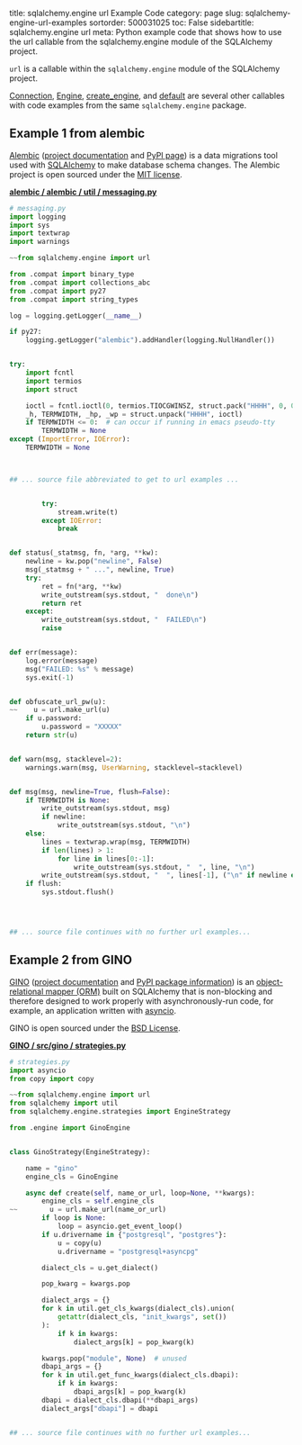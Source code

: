 title: sqlalchemy.engine url Example Code
category: page
slug: sqlalchemy-engine-url-examples
sortorder: 500031025
toc: False
sidebartitle: sqlalchemy.engine url
meta: Python example code that shows how to use the url callable from the sqlalchemy.engine module of the SQLAlchemy project.


`url` is a callable within the `sqlalchemy.engine` module of the SQLAlchemy project.

<a href="/sqlalchemy-engine-connection-examples.html">Connection</a>,
<a href="/sqlalchemy-engine-engine-examples.html">Engine</a>,
<a href="/sqlalchemy-engine-create-engine-examples.html">create_engine</a>,
and <a href="/sqlalchemy-engine-default-examples.html">default</a>
are several other callables with code examples from the same `sqlalchemy.engine` package.

## Example 1 from alembic
[Alembic](https://github.com/sqlalchemy/alembic)
([project documentation](https://alembic.sqlalchemy.org/) and
[PyPI page](https://pypi.org/project/alembic/))
is a data migrations tool used with [SQLAlchemy](/sqlalchemy.html) to make
database schema changes. The Alembic project is open sourced under the
[MIT license](https://github.com/sqlalchemy/alembic/blob/master/LICENSE).

[**alembic / alembic / util / messaging.py**](https://github.com/sqlalchemy/alembic/blob/master/alembic/util/messaging.py)

```python
# messaging.py
import logging
import sys
import textwrap
import warnings

~~from sqlalchemy.engine import url

from .compat import binary_type
from .compat import collections_abc
from .compat import py27
from .compat import string_types

log = logging.getLogger(__name__)

if py27:
    logging.getLogger("alembic").addHandler(logging.NullHandler())


try:
    import fcntl
    import termios
    import struct

    ioctl = fcntl.ioctl(0, termios.TIOCGWINSZ, struct.pack("HHHH", 0, 0, 0, 0))
    _h, TERMWIDTH, _hp, _wp = struct.unpack("HHHH", ioctl)
    if TERMWIDTH <= 0:  # can occur if running in emacs pseudo-tty
        TERMWIDTH = None
except (ImportError, IOError):
    TERMWIDTH = None



## ... source file abbreviated to get to url examples ...


        try:
            stream.write(t)
        except IOError:
            break


def status(_statmsg, fn, *arg, **kw):
    newline = kw.pop("newline", False)
    msg(_statmsg + " ...", newline, True)
    try:
        ret = fn(*arg, **kw)
        write_outstream(sys.stdout, "  done\n")
        return ret
    except:
        write_outstream(sys.stdout, "  FAILED\n")
        raise


def err(message):
    log.error(message)
    msg("FAILED: %s" % message)
    sys.exit(-1)


def obfuscate_url_pw(u):
~~    u = url.make_url(u)
    if u.password:
        u.password = "XXXXX"
    return str(u)


def warn(msg, stacklevel=2):
    warnings.warn(msg, UserWarning, stacklevel=stacklevel)


def msg(msg, newline=True, flush=False):
    if TERMWIDTH is None:
        write_outstream(sys.stdout, msg)
        if newline:
            write_outstream(sys.stdout, "\n")
    else:
        lines = textwrap.wrap(msg, TERMWIDTH)
        if len(lines) > 1:
            for line in lines[0:-1]:
                write_outstream(sys.stdout, "  ", line, "\n")
        write_outstream(sys.stdout, "  ", lines[-1], ("\n" if newline else ""))
    if flush:
        sys.stdout.flush()




## ... source file continues with no further url examples...

```


## Example 2 from GINO
[GINO](https://github.com/fantix/gino)
([project documentation](https://python-gino.readthedocs.io/en/latest/)
and
[PyPI package information](https://pypi.org/project/gino/))
is an [object-relational mapper (ORM)](/object-relational-mappers-orms.html)
built on SQLAlchemy that is non-blocking and therefore designed to work properly
with asynchronously-run code, for example, an application written with
[asyncio](https://docs.python.org/3/library/asyncio.html).

GINO is open sourced under the [BSD License](https://github.com/python-gino/gino/blob/master/LICENSE).

[**GINO / src/gino / strategies.py**](https://github.com/python-gino/gino/blob/master/src/gino/./strategies.py)

```python
# strategies.py
import asyncio
from copy import copy

~~from sqlalchemy.engine import url
from sqlalchemy import util
from sqlalchemy.engine.strategies import EngineStrategy

from .engine import GinoEngine


class GinoStrategy(EngineStrategy):

    name = "gino"
    engine_cls = GinoEngine

    async def create(self, name_or_url, loop=None, **kwargs):
        engine_cls = self.engine_cls
~~        u = url.make_url(name_or_url)
        if loop is None:
            loop = asyncio.get_event_loop()
        if u.drivername in {"postgresql", "postgres"}:
            u = copy(u)
            u.drivername = "postgresql+asyncpg"

        dialect_cls = u.get_dialect()

        pop_kwarg = kwargs.pop

        dialect_args = {}
        for k in util.get_cls_kwargs(dialect_cls).union(
            getattr(dialect_cls, "init_kwargs", set())
        ):
            if k in kwargs:
                dialect_args[k] = pop_kwarg(k)

        kwargs.pop("module", None)  # unused
        dbapi_args = {}
        for k in util.get_func_kwargs(dialect_cls.dbapi):
            if k in kwargs:
                dbapi_args[k] = pop_kwarg(k)
        dbapi = dialect_cls.dbapi(**dbapi_args)
        dialect_args["dbapi"] = dbapi


## ... source file continues with no further url examples...

```

